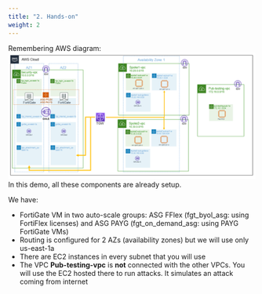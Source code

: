 ```yaml
---
title: "2. Hands-on"
weight: 2
---
```


Remembering AWS diagram:
![diagram 1 doc](diagram-1-doc.png)
In this demo, all these components are already setup. 

We have:
* FortiGate VM in two auto-scale groups: ASG FFlex (fgt_byol_asg: using FortiFlex licenses) and ASG PAYG (fgt_on_demand_asg: using PAYG FortiGate VMs)
* Routing is configured for 2 AZs (availability zones) but we will use only us-east-1a
* There are EC2 instances in every subnet that you will use
* The VPC **Pub-testing-vpc** is **not** connected with the other VPCs. You will use the EC2 hosted there to run attacks. It simulates an attack coming from internet
